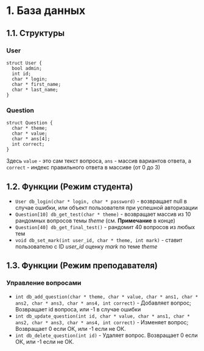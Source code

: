 # 1. База данных
## 1.1. Cтруктуры
### User
```
struct User {
  bool admin;
  int id;
  char * login;
  char * first_name;
  char * last_name;
}
```
### Question
```
struct Question {
  char * theme;
  char * value;
  char * ans[4];
  int correct;
}
```
Здесь `value` - это сам текст вопроса, `ans` - массив вариантов ответа, а `correct` - индекс правильного ответа в массиве (от 0 до 3)

## 1.2. Функции (Режим студента)

- `User db_login(char * login, char * password)` - возвращает null в случае ошибки, или объект пользователя при успешной авторизации
- `Question[10] db_get_test(char * theme)` - возвращает массив из 10 рандомных вопросов темы *theme* (см. **Примечание** в конце)
- `Question[40] db_get_final_test()` - рандомит 40 вопросов из любых тем
- `void db_set_mark(int user_id, char * theme, int mark)` - ставит пользователю с ID *user_id* оценку *mark* по теме *theme*

## 1.3. Функции (Режим преподавателя)

### Управление вопросами

- `int db_add_question(char * theme, char * value, char * ans1, char * ans2, char * ans3, char * ans4, int correct)` - Добавляет вопрос; Возвращает id вопроса, или -1 в случае ошибки
- `int db_update_question(int id, char * value, char * ans1, char * ans2, char * ans3, char * ans4, int correct)` - Изменяет вопрос; Возвращает 0 если ОК, или -1 если не ОК.
- `int db_delete_question(int id)` - Удаляет вопрос. Возвращает 0 если ОК, или -1 если не ОК.

